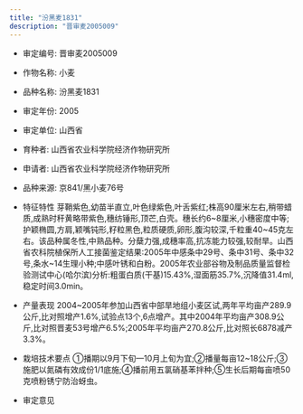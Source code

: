 ```yaml
---
title: "汾黑麦1831"
description: "晋审麦2005009"
---
```

* 审定编号:  晋审麦2005009

*  作物名称:  小麦

*  品种名称:  汾黑麦1831

*  审定年份:  2005

*  审定单位:  山西省

* 育种者:  山西省农业科学院经济作物研究所

*  申请者:  山西省农业科学院经济作物研究所

*  品种来源:  京841/黑小麦76号

*  特征特性
芽鞘紫色,幼苗半直立,叶色绿紫色,叶舌紫红;株高90厘米左右,稍带蜡质,成熟时秆黄略带紫色,穗纺锤形,顶芒,白壳。穗长约6~8厘米,小穗密度中等;护颖椭圆,方肩,颖嘴钝形,籽粒黑色,粒质硬质,卵形,腹沟较深,千粒重40~45克左右。该品种属冬性,中熟品种。分蘖力强,成穗率高,抗冻能力较强,较耐旱。山西省农科院植保所人工接菌鉴定结果:2005年中感条中29号、条中31号、条中32号,条水~14生理小种;中感叶锈和白粉。2005年农业部谷物及制品质量监督检验测试中心(哈尔滨)分析:粗蛋白质(干基)15.43%,湿面筋35.7%,沉降值31.4ml,稳定时间3.0min。

*  产量表现
2004~2005年参加山西省中部旱地组小麦区试,两年平均亩产289.9公斤,比对照增产1.6%,试验点13个,6点增产。其中2004年平均亩产308.9公斤,比对照晋麦53号增产6.5%;2005年平均亩产270.8公斤,比对照长6878减产3.3%。

*  栽培技术要点
①播期以9月下旬—10月上旬为宜;②播量每亩12~18公斤;③施肥以氮磷有效成份1/1底施;④播前用五氯硝基苯拌种;⑤生长后期每亩喷50克喷粉锈宁防治蚜虫。

*  审定意见

